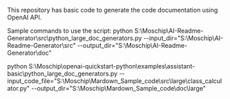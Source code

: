 This repository has basic code to generate the code documentation using OpenAI API.


Sample commands to use the script:
python S:\Moschip\AI-Readme-Generator\src\python_large_doc_generators.py --input_dir="S:\Moschip\AI-Readme-Generator\src" --output_dir="S:\Moschip\AI-Readme-Generator\doc"

python S:\Moschip\openai-quickstart-python\examples\assistant-basic\python_large_doc_generators.py --input_code_file="S:\Moschip\Mardown_Sample_code\src\large\class_calculator.py" --output_dir="S:\Moschip\Mardown_Sample_code\doc\large"
